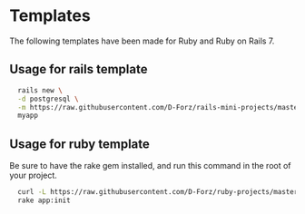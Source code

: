 # Templates

The following templates have been made for Ruby and Ruby on Rails 7.

## Usage for rails template

```bash
  rails new \
  -d postgresql \
  -m https://raw.githubusercontent.com/D-Forz/rails-mini-projects/master/templates/minimal.rb \
  myapp
```
## Usage for ruby template
Be sure to have the rake gem installed, and run this command in the root of your project.

```bash
  curl -L https://raw.githubusercontent.com/D-Forz/ruby-projects/master/templates/Rakefile > Rakefile
  rake app:init
```
